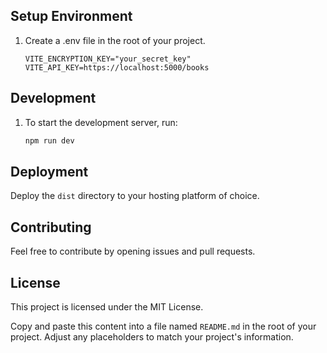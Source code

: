 ## Setup Environment

1. Create a .env file in the root of your project.

   ```env
   VITE_ENCRYPTION_KEY="your_secret_key"
   VITE_API_KEY=https://localhost:5000/books
   ```

## Development

1. To start the development server, run:
   ```bash
   npm run dev
   ```

## Deployment

Deploy the `dist` directory to your hosting platform of choice.

## Contributing

Feel free to contribute by opening issues and pull requests.

## License

This project is licensed under the MIT License.

Copy and paste this content into a file named `README.md` in the root of your project. Adjust any placeholders to match your project's information.
